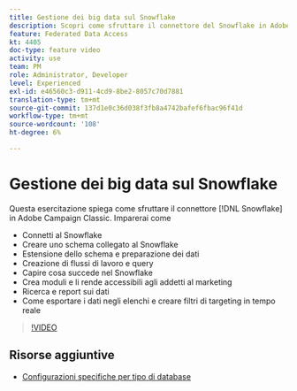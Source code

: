 ```yaml
---
title: Gestione dei big data sul Snowflake
description: Scopri come sfruttare il connettore del Snowflake in Adobe Campaign Classic
feature: Federated Data Access
kt: 4405
doc-type: feature video
activity: use
team: PM
role: Administrator, Developer
level: Experienced
exl-id: e46560c3-d911-4cd9-8be2-8057c70d7881
translation-type: tm+mt
source-git-commit: 137d1e0c36d038f3fb8a4742bafef6fbac96f41d
workflow-type: tm+mt
source-wordcount: '108'
ht-degree: 6%

---
```


# Gestione dei big data sul Snowflake

Questa esercitazione spiega come sfruttare il connettore [!DNL Snowflake] in Adobe Campaign Classic.
Imparerai come

* Connetti al Snowflake
* Creare uno schema collegato al Snowflake
* Estensione dello schema e preparazione dei dati
* Creazione di flussi di lavoro e query
* Capire cosa succede nel Snowflake
* Crea moduli e li rende accessibili agli addetti al marketing
* Ricerca e report sui dati
* Come esportare i dati negli elenchi e creare filtri di targeting in tempo reale

>[!VIDEO](https://video.tv.adobe.com/v/31588?quality=12&learn=on)

## Risorse aggiuntive

* [Configurazioni specifiche per tipo di database](https://docs.adobe.com/content/help/en/campaign-classic/using/getting-started/accessing-external-database/specific-configuration-database.html)
